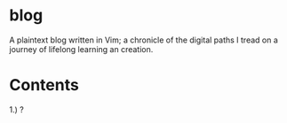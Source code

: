 # blog
A plaintext blog written in Vim; a chronicle of the digital paths I tread on a journey of lifelong learning an creation.

# Contents
1.) ?
